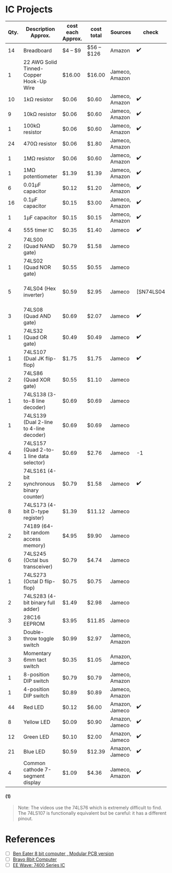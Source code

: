 # IC Projects


| Qty.	| Description	Approx. | cost each	Approx. | cost total	| Sources | check | :tv: |
|-|-|-|-|-|-|-|
|14	|Breadboard |$4 – $9	| $56 – $126	|  Amazon | :heavy_check_mark: |
| 1	| 22 AWG Solid Tinned-Copper Hook-Up Wire |  $16.00	| $16.00	| Jameco, Amazon |
| 10	| 1kΩ resistor | $0.06	| $0.60	| Jameco, Amazon| :heavy_check_mark: |
| 9	| 10kΩ resistor | $0.06	| $0.60	| Jameco, Amazon | :heavy_check_mark: |
| 1	| 100kΩ resistor | $0.06	| $0.60	| Jameco, Amazon | :heavy_check_mark: |
| 24	| 470Ω resistor | $0.06	| $1.80	| Jameco, Amazon | 
| 1	| 1MΩ resistor | $0.06	| $0.60	| Jameco, Amazon | :heavy_check_mark: |
| 1	| 1MΩ potentiometer | $1.39	| $1.39	| Jameco, Amazon | :heavy_check_mark: |
| 6	| 0.01µF capacitor | $0.12	| $1.20	| Jameco, Amazon | :heavy_check_mark: |
| 16	| 0.1µF capacitor | $0.15	| $3.00	| Jameco, Amazon | :heavy_check_mark: |
| 1	| 1µF capacitor | $0.15	| $0.15	| Jameco, Amazon | :heavy_check_mark: |
| 4	| 555 timer IC | $0.35	| $1.40	| Jameco | :heavy_check_mark: |
| 2	| 74LS00 (Quad NAND gate) | $0.79	| $1.58	| Jameco | 
| 1	| 74LS02 (Quad NOR gate) | $0.55	| $0.55	| Jameco | 
| 5	| 74LS04 (Hex inverter) | $0.59	| $2.95	| Jameco | [SN74LS04 | NOT gate IC 7404 | Practical explanation of truth table](https://youtu.be/8snfOAoNsv8?si=Ixr30WVLdkAHD_zS) |
| 3	| 74LS08 (Quad AND gate) | $0.69	| $2.07	| Jameco | :heavy_check_mark: |
| 1	| 74LS32 (Quad OR gate) | $0.49	| $0.49	| Jameco | :heavy_check_mark: |
| 1	| 74LS107 (Dual JK flip-flop) |  $1.75	| $1.75	| Jameco |  :heavy_check_mark: |
| 2	| 74LS86 (Quad XOR gate) | $0.55	| $1.10	| Jameco | 
| 1	| 74LS138 (3-to-8 line decoder) | $0.69	| $0.69	| Jameco |
| 1	| 74LS139 (Dual 2-line to 4-line decoder) | $0.69	| $0.69	| Jameco | 
| 4	| 74LS157 (Quad 2-to-1 line data selector)| $0.69	| $2.76	| Jameco | -1 |
| 2	| 74LS161 (4-bit synchronous binary counter)| $0.79	| $1.58	| Jameco | :heavy_check_mark: |
| 8	| 74LS173 (4-bit D-type register) | $1.39	| $11.12	| Jameco | 
| 2	| 74189 (64-bit random access memory) | $4.95	| $9.90	| Jameco | 
| 6	| 74LS245 (Octal bus transceiver) | $0.79	| $4.74	| Jameco | 
| 1	| 74LS273 (Octal D flip-flop) | $0.75	| $0.75	| Jameco | 
| 2	| 74LS283 (4-bit binary full adder) | $1.49	| $2.98	| Jameco | 
| 3	| 28C16 EEPROM | $3.95	| $11.85	| Jameco | 
| 3	| Double-throw toggle switch | $0.99	| $2.97	| Jameco, Amazon | 
| 3	| Momentary 6mm tact switch | $0.35	| $1.05	| Amazon, Jameco | 
| 1	| 8-position DIP switch | $0.79	| $0.79	| Jameco, Amazon | 
| 1	| 4-position DIP switch | $0.89	| $0.89	| Jameco, Amazon | 
| 44	| Red LED | $0.12	| $6.00	| Amazon, Jameco | :heavy_check_mark: |
| 8	| Yellow LED | $0.09	| $0.90	| Amazon, Jameco | :heavy_check_mark: |
| 12	| Green LED | $0.10	| $2.00	| Amazon, Jameco | :heavy_check_mark: |
| 21	| Blue LED | $0.59	| $12.39	| Amazon, Jameco | :heavy_check_mark: |
| 4	| Common cathode 7-segment display | $1.09	| $4.36	| Jameco, Amazon | :heavy_check_mark: |

#### (1)
> Note: The videos use the 74LS76 which is extremely difficult to find. The 74LS107 is functionally equivalent but be careful: it has a different pinout.

# References

- [ ] [Ben Eater 8 bit computer , Modular PCB version](https://www.youtube.com/watch?v=wOXxTTTeM90&t=3s)
- [ ] [Bravo 8bit Computer](https://www.youtube.com/playlist?list=PLGAKSr7ldWJGOftDSv8rVRprKX-267lCA)
- [ ] [EE Wave: 7400 Series IC](https://www.youtube.com/playlist?list=PLRl1SogzeLTguoIak7ftCRpGtjeGVTY-R)
